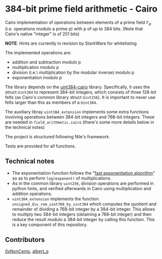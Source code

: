 # 384-bit prime field arithmetic - Cairo

Cairo implementation of operations between elements of a prime field $\mathbb{F}_p$ (i.e. operations modulo a prime p) with p of up to 384 bits. (Note that Cairo's native "integer" is of 251 bits)

**NOTE**: Hints are currently in revision by StarkWare for whitelisting

The implemented operations are:

- addition and subtraction modulo p
- multiplication modulo p
- division (i.e.\ multiplication by the modular inverse) modulo p
- exponentiation modulo p

The library depends on the [uint384-cairo](https://github.com/NethermindEth/uint384-cairo) library. Specifically, it uses the struct `Uint384` to represent 384-bit integers, which consists of three 128-bit felts (as Cairo's common library struct `Uint256`). It is important to never use felts larger than this as members of a `Uint384`.

The auxiliary libray `uint384_extension` implements some extra functions involving operations between 384-bit integers and 768-bit integers. These are needed in `field_arithmetic.cairo` (there's some more details below in the technical notes)

The project is structured following Nile's framework.

Tests are provided for all functions.

## Technical notes

- The exponentiation function follows the "[fast exponentiation algorithm](https://en.wikipedia.org/wiki/Exponentiation_by_squaring)" so as to perform `log(exponent)` of multiplications.
- As in the common library `uint256`, division operations are performed in python hints, and verified afterwards in Cairo using multiplication and addition operations.
- `uint384_extension` implements the function `unsigned_div_rem_uint768_by_uint384` which computes the quotient and remainder of dividing a 768-bit integer by a 384-bit integer. This allows to multiply two 384-bit integers (obtaining a 768-bit integer) and then reduce the result modulo a 384-bit integer by calling this function. This is a key component of this repository.

## Contributors

[0xNonCents](https://github.com/0xNonCents), [albert_g](https://github.com/albert-garreta)
